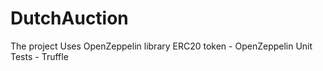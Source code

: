 # DutchAuction
The project Uses OpenZeppelin library
ERC20 token - OpenZeppelin
Unit Tests - Truffle
